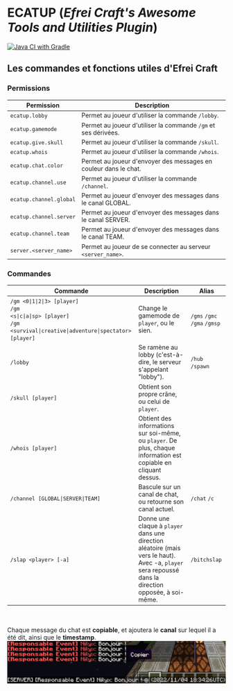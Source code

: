 # ECATUP (_Efrei Craft's Awesome Tools and Utilities Plugin_)

[![Java CI with Gradle](https://github.com/efrei-craft/ECATUP/actions/workflows/gradle.yml/badge.svg)](https://github.com/efrei-craft/ECATUP/actions/workflows/gradle.yml)

## Les commandes et fonctions utiles d'Efrei Craft

### Permissions

| Permission              | Description                                                      |
|-------------------------|------------------------------------------------------------------|
| `ecatup.lobby`          | Permet au joueur d'utiliser la commande `/lobby`.                |
| `ecatup.gamemode`       | Permet au joueur d'utiliser la commande `/gm` et ses dérivées.   |
| `ecatup.give.skull`     | Permet au joueur d'utiliser la commande `/skull`.                |
| `ecatup.whois`          | Permet au joueur d'utiliser la commande `/whois`.                |
| `ecatup.chat.color`     | Permet au joueur d'envoyer des messages en couleur dans le chat. |
| `ecatup.channel.use`    | Permet au joueur d'utiliser la commande `/channel`.              |
| `ecatup.channel.global` | Permet au joueur d'envoyer des messages dans le canal GLOBAL.    |
| `ecatup.channel.server` | Permet au joueur d'envoyer des messages dans le canal SERVER.    |
| `ecatup.channel.team`   | Permet au joueur d'envoyer des messages dans le canal TEAM.      |
| `server.<server_name>`  | Permet au joueur de se connecter au serveur `<server_name>`.     |

### Commandes
| Commande                                                                                                                                                                                        | Description                                                                                                                                              | Alias                        |
|-------------------------------------------------------------------------------------------------------------------------------------------------------------------------------------------------|----------------------------------------------------------------------------------------------------------------------------------------------------------|------------------------------|
| <code>/gm <0&#124;1&#124;2&#124;3> [player]</code><br/><code>/gm <s&#124;c&#124;a&#124;sp> [player]</code><br/><code>/gm <survival&#124;creative&#124;adventure&#124;spectator> [player]</code> | Change le gamemode de `player`, ou le sien.                                                                                                              | `/gms` `/gmc` `/gma` `/gmsp` |
| `/lobby`                                                                                                                                                                                        | Se ramène au lobby (c'est-à-dire, le serveur s'appelant "lobby").                                                                                        | `/hub` `/spawn`              |
| `/skull [player]`                                                                                                                                                                               | Obtient son propre crâne, ou celui de `player`.                                                                                                          |                              |
| `/whois [player]`                                                                                                                                                                               | Obtient des informations sur soi-même, ou `player`. De plus, chaque information est copiable en cliquant dessus.                                         |                              |
| <code>/channel [GLOBAL&#124;SERVER&#124;TEAM]</code>                                                                                                                                            | Bascule sur un canal de chat, ou retourne son canal actuel.                                                                                              | `/chat` `/c`                 |
| `/slap <player> [-a]`                                                                                                                                                                           | Donne une claque à `player` dans une direction aléatoire (mais vers le haut).</br>Avec -a, `player` sera repoussé dans la direction opposée, à soi-même. | `/bitchslap`                 |

\
\
Chaque message du chat est **copiable**, et ajoutera le **canal** sur lequel il a été dit, ainsi que le **timestamp**.
![Exemple](exemple1.png)